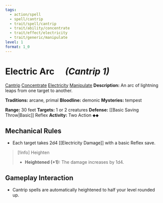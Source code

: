 ```yaml
---
tags:
  - action/spell
  - spell/cantrip
  - trait/spell/cantrip
  - trait/ability/concentrate
  - trait/effect/electricity
  - trait/generic/manipulate
level: 1
format: 1_0
---
```

# Electric Arc [](#Actions "Two-Action") &emsp;*(Cantrip 1)*

[Cantrip](Cantrip.md "General Trait") [Concentrate](Concentrate.md "Action & Ability Trait") [Electricity](Electricity.md "Effect Trait") [Manipulate](Manipulate.md "General Trait") 
**Description:** An arc of lightning leaps from one target to another.

**Traditions:** arcane, primal
**Bloodline:** demonic
**Mysteries:** tempest

**Range:** 30 feet
**Targets:** 1 or 2 creatures
**Defense:** [[Basic Saving Throw|Basic]] Reflex
**Activity:** Two Action ⬥⬥

## Mechanical Rules

- Each target takes 2d4 [[Electricity Damage]] with a basic Reflex save.

> [!info] Heighten
>- **Heightened (+1):** The damage increases by 1d4.

## Gameplay Interaction

- Cantrip spells are automatically heightened to half your level rounded up.
